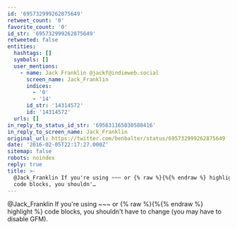 ```yaml
---
id: '695732999262875649'
retweet_count: '0'
favorite_count: '0'
id_str: '695732999262875649'
retweeted: false
entities:
  hashtags: []
  symbols: []
  user_mentions:
    - name: Jack Franklin @jackf@indieweb.social
      screen_name: Jack_Franklin
      indices:
        - '0'
        - '14'
      id_str: '14314572'
      id: '14314572'
  urls: []
in_reply_to_status_id_str: '695631165030588416'
in_reply_to_screen_name: Jack_Franklin
original_url: https://twitter.com/benbalter/status/695732999262875649
date: '2016-02-05T22:17:27.000Z'
sitemap: false
robots: noindex
reply: true
title: >-
  @Jack_Franklin If you're using ~~~ or {% raw %}{%{% endraw %} highlight %}
  code blocks, you shouldn'…
---
```


@Jack_Franklin If you're using ~~~ or {% raw %}{%{% endraw %} highlight %} code blocks, you shouldn't have to change (you may have to disable GFM).